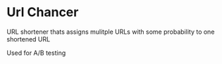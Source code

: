 # Url Chancer
URL shortener thats assigns mulitple URLs with some probability to one shortened URL

Used for A/B testing
